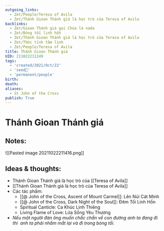 ```yaml
---
outgoing_links:
  - Zet/People/Teresa of Avila
  - Zet/Thánh Gioan Thánh giá là học trò của Teresa of Avila
backlinks:
  - Zet/Gioan Thánh giá gọi Chúa là nada
  - Zet/Bóng tối linh hồn
  - Zet/Thánh Gioan Thánh giá là học trò của Teresa of Avila
  - Zet/Thức tỉnh tâm linh
  - Zet/People/Teresa of Avila
title: Thánh Gioan Thánh giá
UID: 211022211249
tags:
  - 'created/2021/Oct/22'
  - 'seed🥜'
  - 'permanent/people'
birth: 
death: 
aliases:
  - St John of the Cross
publish: True
---
```

# Thánh Gioan Thánh giá

## Notes:
![[Pasted image 20211022211416.png]]

## Ideas & thoughts:
- Thánh Gioan Thánh giá là học trò của [[Teresa of Avila]]
- [[Thánh Gioan Thánh giá là học trò của Teresa of Avila]]
- Các tác phẩm:
	- [[@ John of the Cross, Ascent of Mount Carmel]]: Lên Núi Cát Minh
	- [[@ John of the Cross, Dark Night of the Soul]]: Đêm Tối Linh Hồn
	- Spiritual Canticle: Ca Khúc Linh Thiêng
	- Living Flame of Love: Lửa Sống Yêu Thương
- _Nếu một người đàn ông muốn chắc chắn về con đường anh ta đang đi thì  anh ta phải nhắm mắt lại và đi trong bóng tối._